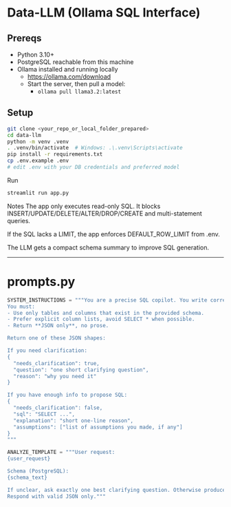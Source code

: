 # Data-LLM (Ollama SQL Interface)

## Prereqs
- Python 3.10+
- PostgreSQL reachable from this machine
- Ollama installed and running locally
  - https://ollama.com/download
  - Start the server, then pull a model:
    - `ollama pull llama3.2:latest`

## Setup
```bash
git clone <your_repo_or_local_folder_prepared>
cd data-llm
python -m venv .venv
. .venv/bin/activate  # Windows: .\.venv\Scripts\activate
pip install -r requirements.txt
cp .env.example .env
# edit .env with your DB credentials and preferred model
```
Run
```bash
streamlit run app.py
```

Notes
The app only executes read-only SQL. It blocks INSERT/UPDATE/DELETE/ALTER/DROP/CREATE and multi-statement queries.

If the SQL lacks a LIMIT, the app enforces DEFAULT_ROW_LIMIT from .env.

The LLM gets a compact schema summary to improve SQL generation.


---

# prompts.py
```python
SYSTEM_INSTRUCTIONS = """You are a precise SQL copilot. You write correct, minimal SQL for PostgreSQL only.
You must:
- Use only tables and columns that exist in the provided schema.
- Prefer explicit column lists, avoid SELECT * when possible.
- Return **JSON only**, no prose.

Return one of these JSON shapes:

If you need clarification:
{
  "needs_clarification": true,
  "question": "one short clarifying question",
  "reason": "why you need it"
}

If you have enough info to propose SQL:
{
  "needs_clarification": false,
  "sql": "SELECT ...",
  "explanation": "short one-line reason",
  "assumptions": ["list of assumptions you made, if any"]
}
"""

ANALYZE_TEMPLATE = """User request:
{user_request}

Schema (PostgreSQL):
{schema_text}

If unclear, ask exactly one best clarifying question. Otherwise produce SQL.
Respond with valid JSON only."""
